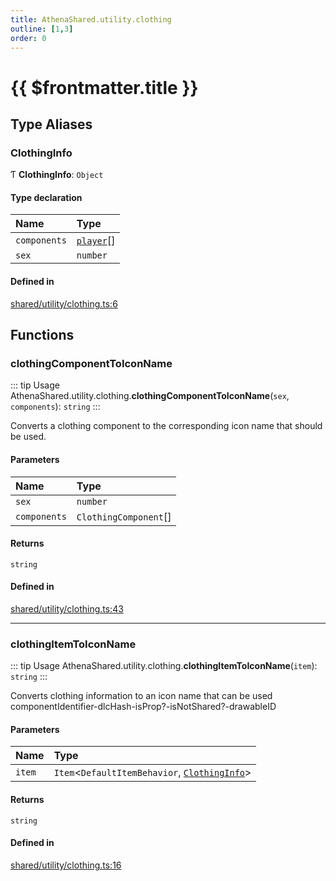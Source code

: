 ```yaml
---
title: AthenaShared.utility.clothing
outline: [1,3]
order: 0
---
```


# {{ $frontmatter.title }}


## Type Aliases

### ClothingInfo

Ƭ **ClothingInfo**: `Object`

#### Type declaration

| Name | Type |
| :------ | :------ |
| `components` | [`player`](server_config.md#player)[] |
| `sex` | `number` |

#### Defined in

[shared/utility/clothing.ts:6](https://github.com/Stuyk/altv-athena/blob/cdad41b/src/core/shared/utility/clothing.ts#L6)

## Functions

### clothingComponentToIconName

::: tip Usage
AthenaShared.utility.clothing.**clothingComponentToIconName**(`sex`, `components`): `string`
:::

Converts a clothing component to the corresponding icon name that should be used.

#### Parameters

| Name | Type |
| :------ | :------ |
| `sex` | `number` |
| `components` | `ClothingComponent`[] |

#### Returns

`string`

#### Defined in

[shared/utility/clothing.ts:43](https://github.com/Stuyk/altv-athena/blob/cdad41b/src/core/shared/utility/clothing.ts#L43)

___

### clothingItemToIconName

::: tip Usage
AthenaShared.utility.clothing.**clothingItemToIconName**(`item`): `string`
:::

Converts clothing information to an icon name that can be used
componentIdentifier-dlcHash-isProp?-isNotShared?-drawableID

#### Parameters

| Name | Type |
| :------ | :------ |
| `item` | `Item`<`DefaultItemBehavior`, [`ClothingInfo`](shared_utility_clothing.md#ClothingInfo)\> |

#### Returns

`string`

#### Defined in

[shared/utility/clothing.ts:16](https://github.com/Stuyk/altv-athena/blob/cdad41b/src/core/shared/utility/clothing.ts#L16)
